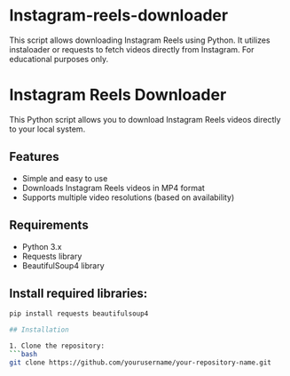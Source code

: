 # Instagram-reels-downloader
This script allows downloading Instagram Reels using Python. It utilizes instaloader or requests to fetch videos directly from Instagram. For educational purposes only.

# Instagram Reels Downloader

This Python script allows you to download Instagram Reels videos directly to your local system.

## Features
- Simple and easy to use
- Downloads Instagram Reels videos in MP4 format
- Supports multiple video resolutions (based on availability)

## Requirements
- Python 3.x
- Requests library
- BeautifulSoup4 library

## Install required libraries:
   ```bash
   pip install requests beautifulsoup4

## Installation

1. Clone the repository:
   ```bash
   git clone https://github.com/yourusername/your-repository-name.git